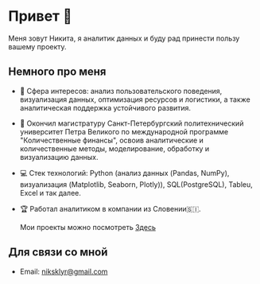 # Привет 🤝 

Меня зовут Никита, я аналитик данных и буду рад принести пользу вашему проекту.

## Немного про меня

- 🎯 Сфера интересов: анализ пользовательского поведения, визуализация данных, оптимизация ресурсов и логистики, а также аналитическая поддержка устойчивого развития.
- 📖 Окончил магистратуру Санкт-Петербургский политехнический университет Петра Великого по международной программе "Количественные финансы", освоив аналитические и количественные методы, моделирование, обработку и визуализацию данных.  
- 💻 Стек технологий: Python (анализ данных (Pandas, NumPy), визуализация (Matplotlib, Seaborn, Plotly)), SQL(PostgreSQL), Tableu, Excel и так далее.
- 🏆 Работал аналитиком в компании из Словении🇸🇮.
  
  Мои проекты можно посмотреть [Здесь](https://github.com/Sklarone/data_analyst_portfolio)

## Для связи со мной

- Email: niksklyr@gmail.com 
